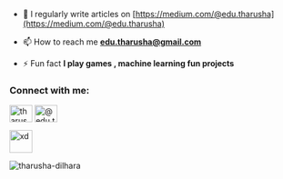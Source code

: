 - 📝 I regularly write articles on [https://medium.com/@edu.tharusha](https://medium.com/@edu.tharusha)

- 📫 How to reach me **edu.tharusha@gmail.com**

- ⚡ Fun fact **I play games , machine learning fun projects**

<h3 align="left">Connect with me:</h3>
<p align="left">
<a href="https://linkedin.com/in/tharusha-dilhara" target="blank"><img align="center" src="https://raw.githubusercontent.com/rahuldkjain/github-profile-readme-generator/master/src/images/icons/Social/linked-in-alt.svg" alt="tharusha-dilhara" height="30" width="40" /></a>
<a href="https://medium.com/@edu.tharusha" target="blank"><img align="center" src="https://raw.githubusercontent.com/rahuldkjain/github-profile-readme-generator/master/src/images/icons/Social/medium.svg" alt="@edu.tharusha" height="30" width="40" /></a>
</p>

<a href="https://www.adobe.com/products/xd.html" target="_blank" rel="noreferrer"> <img src="https://cdn.worldvectorlogo.com/logos/adobe-xd.svg" alt="xd" width="40" height="40"/> </a> </p>

<p><img align="center" src="https://github-readme-stats.vercel.app/api/top-langs?username=tharusha-dilhara&show_icons=true&locale=en&layout=compact" alt="tharusha-dilhara" /></p>
